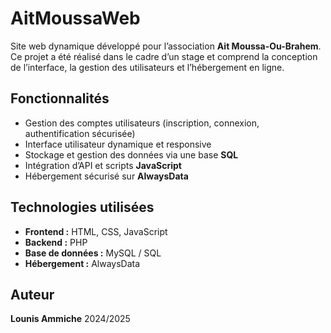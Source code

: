 # AitMoussaWeb

Site web dynamique développé pour l’association **Ait Moussa-Ou-Brahem**.
Ce projet a été réalisé dans le cadre d’un stage et comprend la conception de l’interface, la gestion des utilisateurs et l’hébergement en ligne.

##  Fonctionnalités

* Gestion des comptes utilisateurs (inscription, connexion, authentification sécurisée)
* Interface utilisateur dynamique et responsive
* Stockage et gestion des données via une base **SQL**
* Intégration d’API et scripts **JavaScript**
* Hébergement sécurisé sur **AlwaysData**

##  Technologies utilisées

* **Frontend :** HTML, CSS, JavaScript
* **Backend :** PHP
* **Base de données :** MySQL / SQL
* **Hébergement :** AlwaysData

##  Auteur

**Lounis Ammiche**
2024/2025
